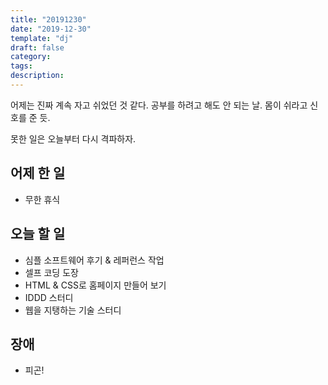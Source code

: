 ```yaml
---
title: "20191230"
date: "2019-12-30"
template: "dj"
draft: false
category: 
tags:
description:
---
```


어제는 진짜 계속 자고 쉬었던 것 같다.
공부를 하려고 해도 안 되는 날.
몸이 쉬라고 신호를 준 듯.

못한 일은 오늘부터 다시 격파하자.

## 어제 한 일

* 무한 휴식

## 오늘 할 일

* 심플 소프트웨어 후기 & 레퍼런스 작업
* 셀프 코딩 도장
* HTML & CSS로 홈페이지 만들어 보기
* IDDD 스터디
* 웹을 지탱하는 기술 스터디

## 장애

* 피곤!
